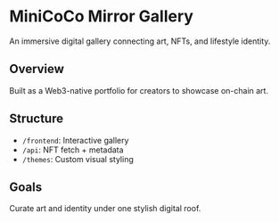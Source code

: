 # MiniCoCo Mirror Gallery
An immersive digital gallery connecting art, NFTs, and lifestyle identity.

## Overview
Built as a Web3-native portfolio for creators to showcase on-chain art.

## Structure
- `/frontend`: Interactive gallery  
- `/api`: NFT fetch + metadata  
- `/themes`: Custom visual styling  

## Goals
Curate art and identity under one stylish digital roof.
